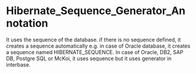 # Hibernate_Sequence_Generator_Annotation
It uses the sequence of the database. if there is no sequence defined, it creates a sequence automatically e.g. in case of Oracle database, it creates a sequence named HIBERNATE_SEQUENCE. In case of Oracle, DB2, SAP DB, Postgre SQL or McKoi, it uses sequence but it uses generator in interbase.
